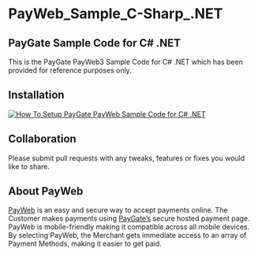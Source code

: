 # PayWeb_Sample_C-Sharp_.NET
## PayGate Sample Code for C# .NET

This is the PayGate PayWeb3 Sample Code for C# .NET which has been provided for reference purposes only.

## Installation
[![How To Setup PayGate PayWeb Sample Code for C# .NET](https://appinlet.com/wp-content/uploads/2021/11/How-To-Setup-PayGate-PayWeb-Sample-Code-for-C-.NET_.jpg)](https://www.youtube.com/watch?v=cAbuWFeZLg0 "How To Setup PayGate PayWeb Sample Code for C# .NET")

## Collaboration

Please submit pull requests with any tweaks, features or fixes you would like to share.

## About PayWeb

[PayWeb](https://www.paygate.co.za/paygate-products/payweb/) is an easy and secure way to accept payments online. The Customer makes payments using [PayGate’s](https://www.paygate.co.za/) secure hosted payment page. PayWeb is mobile-friendly making it compatible across all mobile devices. By selecting PayWeb, the Merchant gets immediate access to an array of Payment Methods, making it easier to get paid.
